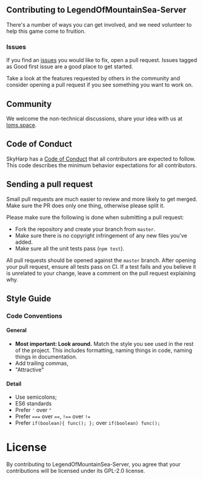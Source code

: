 ## Contributing to LegendOfMountainSea-Server
There's a number of ways you can get involved, and we need volunteer to help this game come to fruition.

### Issues
If you find an [issues](https://github.com/SkyHarp/LegendOfMountainSea-Server/issues) you would like to fix, open a pull request. Issues tagged as Good first issue are a good place to get started.

Take a look at the features requested by others in the community and consider opening a pull request if you see something you want to work on.

## Community
We welcome the non-technical discussions, share your idea with us at [loms.space](https://loms.space/).

## Code of Conduct
SkyHarp has a [Code of Conduct](https://github.com/SkyHarp/LegendOfMountainSea-Server/blob/master/.github/CODE_OF_CONDUCT.md) that all contributors are expected to follow. This code describes the minimum behavior expectations for all contributors.

## Sending a pull request
Small pull requests are much easier to review and more likely to get merged. Make sure the PR does only one thing, otherwise please split it.

Please make sure the following is done when submitting a pull request:
- Fork the repository and create your branch from `master`.
- Make sure there is no copyright infringement of any new files you've added.
- Make sure all the unit tests pass (`npm test`).

All pull requests should be opened against the `master` branch. After opening your pull request, ensure all tests pass on CI. If a test fails and you believe it is unrelated to your change, leave a comment on the pull request explaining why.

## Style Guide
### Code Conventions

#### General

- **Most important: Look around.** Match the style you see used in the rest of the project. This includes formatting, naming things in code, naming things in documentation.
- Add trailing commas,
- "Attractive"

#### Detail
- Use semicolons;
- ES6 standards
- Prefer `'` over `"`
- Prefer `===` over `==`, `!==` over `!=`
- Prefer `if(boolean){ func(); };` over `if(boolean) func();`

# License
By contributing to LegendOfMountainSea-Server, you agree that your contributions will be licensed under its GPL-2.0 license.

